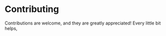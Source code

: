 # Contributing

Contributions are welcome, and they are greatly appreciated! Every little bit helps,
